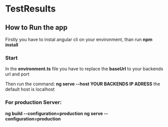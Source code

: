 # TestResults

## How to Run the app

Firstly you have to instal angular cli on your environment, than run **npm install**

### Start

In the **environment.ts** file you have to replace the **baseUrl** to your backends url and port

Then run the command: **ng serve --host YOUR BACKENDS IP ADRESS** the default host is localhost

### For production Server:

**ng build --configuration=production**
**ng serve --configuration=production**

